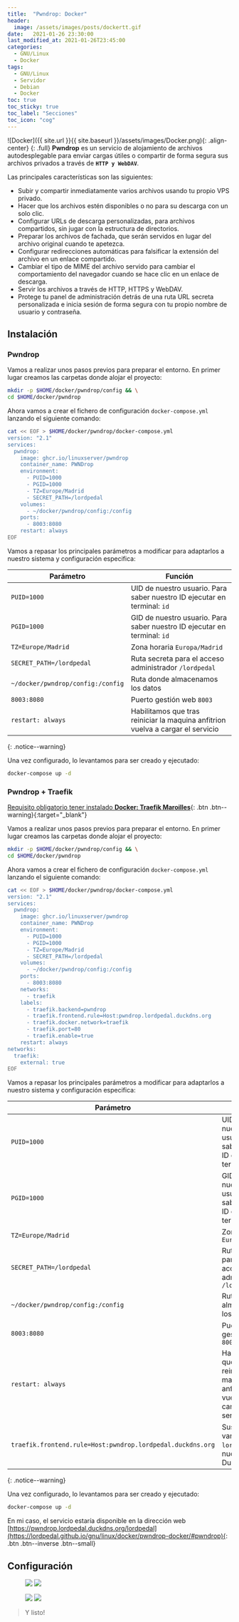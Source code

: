 ```yaml
---
title:  "Pwndrop: Docker"
header:
  image: /assets/images/posts/dockertt.gif
date:   2021-01-26 23:30:00
last_modified_at: 2021-01-26T23:45:00
categories:
  - GNU/Linux
  - Docker
tags:
  - GNU/Linux
  - Servidor
  - Debian
  - Docker
toc: true
toc_sticky: true
toc_label: "Secciones"
toc_icon: "cog"
---
```


![Docker]({{ site.url }}{{ site.baseurl }}/assets/images/Docker.png){: .align-center}
{: .full}
**Pwndrop** es un servicio de alojamiento de archivos autodesplegable para enviar cargas útiles o compartir de forma segura sus archivos privados a través de **`HTTP y WebDAV`**.

Las principales características son las siguientes:

 * Subir y compartir inmediatamente varios archivos usando tu propio VPS privado.
 * Hacer que los archivos estén disponibles o no para su descarga con un solo clic.
 * Configurar URLs de descarga personalizadas, para archivos compartidos, sin jugar con la estructura de directorios.
 * Preparar los archivos de fachada, que serán servidos en lugar del archivo original cuando te apetezca.
 * Configurar redirecciones automáticas para falsificar la extensión del archivo en un enlace compartido.
 * Cambiar el tipo de MIME del archivo servido para cambiar el comportamiento del navegador cuando se hace clic en un enlace de descarga.
 * Servir los archivos a través de HTTP, HTTPS y WebDAV. 
 * Protege tu panel de administración detrás de una ruta URL secreta personalizada e inicia sesión de forma segura con tu propio nombre de usuario y contraseña.

## Instalación

### Pwndrop

Vamos a realizar unos pasos previos para preparar el entorno. En primer lugar creamos las carpetas donde alojar el proyecto:

```bash
mkdir -p $HOME/docker/pwndrop/config && \
cd $HOME/docker/pwndrop
```

Ahora vamos a crear el fichero de configuración `docker-compose.yml` lanzando el siguiente comando:

```bash
cat << EOF > $HOME/docker/pwndrop/docker-compose.yml
version: "2.1"
services:
  pwndrop:
    image: ghcr.io/linuxserver/pwndrop
    container_name: PWNDrop
    environment:
      - PUID=1000
      - PGID=1000
      - TZ=Europe/Madrid
      - SECRET_PATH=/lordpedal
    volumes:
      - ~/docker/pwndrop/config:/config
    ports:
      - 8003:8080
    restart: always
EOF
```

Vamos a repasar los principales parámetros a modificar para adaptarlos a nuestro sistema y configuración especifica:

| Parámetro | Función |
| ------ | ------ |
| `PUID=1000` | UID de nuestro usuario. Para saber nuestro ID ejecutar en terminal: `id` |
| `PGID=1000` | GID de nuestro usuario. Para saber nuestro ID ejecutar en terminal: `id` |
| `TZ=Europe/Madrid` | Zona horaria `Europa/Madrid` |
| `SECRET_PATH=/lordpedal` | Ruta secreta para el acceso administrador `/lordpedal` |
| `~/docker/pwndrop/config:/config` | Ruta donde almacenamos los datos |
| `8003:8080` | Puerto gestión web `8003` |
| `restart: always` | Habilitamos que tras reiniciar la maquina anfitrion vuelva a cargar el servicio |
{: .notice--warning}

Una vez configurado, lo levantamos para ser creado y ejecutado:

```bash
docker-compose up -d
```

### Pwndrop + Traefik

[Requisito obligatorio tener instalado **Docker: Traefik Maroilles**](https://lordpedal.github.io/gnu/linux/docker/debian-docker-ce/#docker-traefik-maroilles){: .btn .btn--warning}{:target="_blank"}

Vamos a realizar unos pasos previos para preparar el entorno. En primer lugar creamos las carpetas donde alojar el proyecto:

```bash
mkdir -p $HOME/docker/pwndrop/config && \
cd $HOME/docker/pwndrop
```

Ahora vamos a crear el fichero de configuración `docker-compose.yml` lanzando el siguiente comando:

```bash
cat << EOF > $HOME/docker/pwndrop/docker-compose.yml
version: "2.1"
services:
  pwndrop:
    image: ghcr.io/linuxserver/pwndrop
    container_name: PWNDrop
    environment:
      - PUID=1000
      - PGID=1000
      - TZ=Europe/Madrid
      - SECRET_PATH=/lordpedal
    volumes:
      - ~/docker/pwndrop/config:/config
    ports:
      - 8003:8080
    networks:
      - traefik
    labels:
      - traefik.backend=pwndrop
      - traefik.frontend.rule=Host:pwndrop.lordpedal.duckdns.org
      - traefik.docker.network=traefik
      - traefik.port=80
      - traefik.enable=true
    restart: always
networks:
  traefik:
    external: true
EOF
```

Vamos a repasar los principales parámetros a modificar para adaptarlos a nuestro sistema y configuración especifica:

| Parámetro | Función |
| ------ | ------ |
| `PUID=1000` | UID de nuestro usuario. Para saber nuestro ID ejecutar en terminal: `id` |
| `PGID=1000` | GID de nuestro usuario. Para saber nuestro ID ejecutar en terminal: `id` |
| `TZ=Europe/Madrid` | Zona horaria `Europa/Madrid` |
| `SECRET_PATH=/lordpedal` | Ruta secreta para el acceso administrador `/lordpedal` |
| `~/docker/pwndrop/config:/config` | Ruta donde almacenamos los datos |
| `8003:8080` | Puerto gestión web `8003` |
| `restart: always` | Habilitamos que tras reiniciar la maquina anfitrion vuelva a cargar el servicio |
| `traefik.frontend.rule=Host:pwndrop.lordpedal.duckdns.org` | Sustituimos la variable `lordpedal` por nuestro ID de DuckDNS |
{: .notice--warning}

Una vez configurado, lo levantamos para ser creado y ejecutado:

```bash
docker-compose up -d
```

En mi caso, el servicio estaría disponible en la dirección web [https://pwndrop.lordpedal.duckdns.org/lordpedal](https://lordpedal.github.io/gnu/linux/docker/pwndrop-docker/#pwndrop){: .btn .btn--inverse .btn--small}

## Configuración

<figure class="half">
    <a href="/assets/images/posts/pwndrop1.jpg"><img src="/assets/images/posts/pwndrop1.jpg"></a>
    <a href="/assets/images/posts/pwndrop2.jpg"><img src="/assets/images/posts/pwndrop2.jpg"></a>
</figure>

<figure class="half">
    <a href="/assets/images/posts/pwndrop3.jpg"><img src="/assets/images/posts/pwndrop3.jpg"></a>
    <a href="/assets/images/posts/pwndrop4.jpg"><img src="/assets/images/posts/pwndrop4.jpg"></a>
</figure>

> Y listo!
